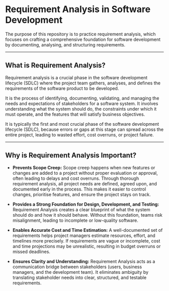 # Requirement Analysis in Software Development
The purpose of this repository is to practice requirement analysis, which focuses on crafting a comprehensive foundation for software development by documenting, analysing, and structuring requirements.

---

## What is Requirement Analysis?
Requirement analysis is a crucial phase in the software development lifecycle (SDLC) where the project team gathers, analyses, and defines the requirements of the software product to be developed.

It is the process of identifying, documenting, validating, and managing the needs and expectations of stakeholders for a software system. It involves understanding what the system should do, the constraints under which it must operate, and the features that will satisfy business objectives.

It is typically the first and most crucial phase of the software development lifecycle (SDLC), because errors or gaps at this stage can spread across the entire project, leading to wasted effort, cost overruns, or project failure.

---

## Why is Requirement Analysis Important?

- **Prevents Scope Creep:** Scope creep happens when new features or changes are added to a project without proper evaluation or approval, often leading to delays and cost overruns. Through thorough requirement analysis, all project needs are defined, agreed upon, and documented early in the process. This makes it easier to control changes, prioritise features, and ensure the project stays on track.

- **Provides a Strong Foundation for Design, Development, and Testing:** Requirement Analysis creates a clear blueprint of what the system should do and how it should behave. Without this foundation, teams risk misalignment, leading to incomplete or low-quality software.

- **Enables Accurate Cost and Time Estimation:** A well-documented set of requirements helps project managers estimate resources, effort, and timelines more precisely. If requirements are vague or incomplete, cost and time projections may be unrealistic, resulting in budget overruns or missed deadlines.

- **Ensures Clarity and Understanding:** Requirement Analysis acts as a communication bridge between stakeholders (users, business managers, and the development team). It eliminates ambiguity by translating stakeholder needs into clear, structured, and testable requirements.
